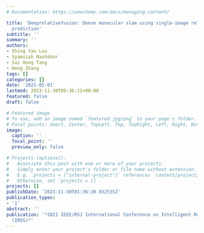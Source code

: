 ```yaml
---
# Documentation: https://wowchemy.com/docs/managing-content/

title: 'Deeprelativefusion: Dense monocular slam using single-image relative depth
  prediction'
subtitle: ''
summary: ''
authors:
- Shing Yan Loo
- Syamsiah Mashohor
- Sai Hong Tang
- Hong Zhang
tags: []
categories: []
date: '2021-01-01'
lastmod: 2023-11-30T09:36:21+08:00
featured: false
draft: false

# Featured image
# To use, add an image named `featured.jpg/png` to your page's folder.
# Focal points: Smart, Center, TopLeft, Top, TopRight, Left, Right, BottomLeft, Bottom, BottomRight.
image:
  caption: ''
  focal_point: ''
  preview_only: false

# Projects (optional).
#   Associate this post with one or more of your projects.
#   Simply enter your project's folder or file name without extension.
#   E.g. `projects = ["internal-project"]` references `content/project/deep-learning/index.md`.
#   Otherwise, set `projects = []`.
projects: []
publishDate: '2023-11-30T01:36:20.932535Z'
publication_types:
- '1'
abstract: ''
publication: '*2021 IEEE/RSJ International Conference on Intelligent Robots and Systems
  (IROS)*'
---
```

